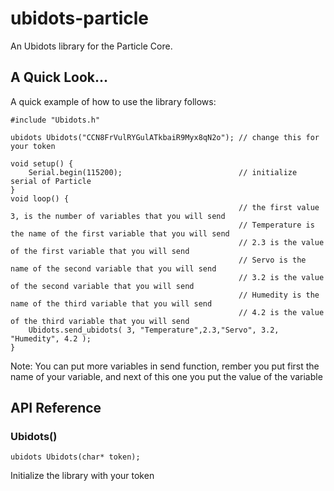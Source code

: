 # ubidots-particle
An Ubidots library for the Particle Core.

## A Quick Look...
A quick example of how to use the library follows:

```
#include "Ubidots.h"

ubidots Ubidots("CCN8FrVulRYGulATkbaiR9Myx8qN2o"); // change this for your token

void setup() {
    Serial.begin(115200);                          // initialize serial of Particle
}
void loop() {
                                                   // the first value 3, is the number of variables that you will send
                                                   // Temperature is the name of the first variable that you will send
                                                   // 2.3 is the value of the first variable that you will send
                                                   // Servo is the name of the second variable that you will send
                                                   // 3.2 is the value of the second variable that you will send
                                                   // Humedity is the name of the third variable that you will send
                                                   // 4.2 is the value of the third variable that you will send
    Ubidots.send_ubidots( 3, "Temperature",2.3,"Servo", 3.2, "Humedity", 4.2 ); 
}
```
Note: You can put more variables in send function, rember you put first the name of your variable, and next of this one you put the value of the variable

## API Reference

### Ubidots()

```
ubidots Ubidots(char* token);

```
Initialize the library with your token


